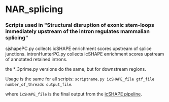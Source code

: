 # NAR_splicing

### Scripts used in "Structural disruption of exonic stem-loops immediately upstream of the intron regulates mammalian splicing"

sjshapePC.py collects icSHAPE enrichment scores upstream of splice junctions.
intronHunterPC.py collects icSHAPE enrichment scores upstream of annotated retained introns.

the *_3prime.py versions do the same, but for downstream regions.

Usage is the same for all scripts: `scriptname.py icSHAPE_file gtf_file number_of_threads output_file`.

where `icSHAPE_file` is the final output from the [icSHAPE pipeline](https://github.com/qczhang/icSHAPE).
